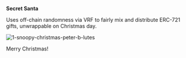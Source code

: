 **Secret Santa**

Uses off-chain randomness via VRF to fairly mix and distribute ERC-721 gifts, unwrappable on Christmas day. 

![1-snoopy-christmas-peter-b-lutes](https://user-images.githubusercontent.com/94731243/146124210-e6c19734-d9a3-4b15-b133-ff26a47d0fd4.jpeg)

Merry Christmas!
